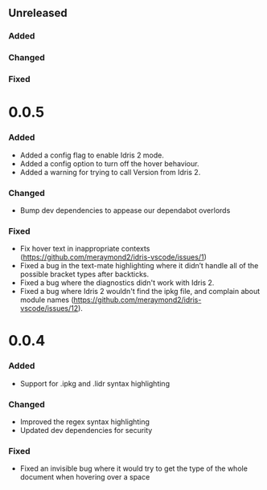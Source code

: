 ## Unreleased
### Added
### Changed
### Fixed

# 0.0.5
### Added
- Added a config flag to enable Idris 2 mode.
- Added a config option to turn off the hover behaviour.
- Added a warning for trying to call Version from Idris 2.

### Changed
- Bump dev dependencies to appease our dependabot overlords

### Fixed
- Fix hover text in inappropriate contexts (https://github.com/meraymond2/idris-vscode/issues/1)
- Fixed a bug in the text-mate highlighting where it didn’t handle all of the possible bracket types after backticks.
- Fixed a bug where the diagnostics didn't work with Idris 2.
- Fixed a bug where Idris 2 wouldn't find the ipkg file, and complain about module names (https://github.com/meraymond2/idris-vscode/issues/12).

# 0.0.4
### Added
- Support for .ipkg and .lidr syntax highlighting

### Changed
- Improved the regex syntax highlighting
- Updated dev dependencies for security

### Fixed
- Fixed an invisible bug where it would try to get the type of the whole document when hovering over a space
